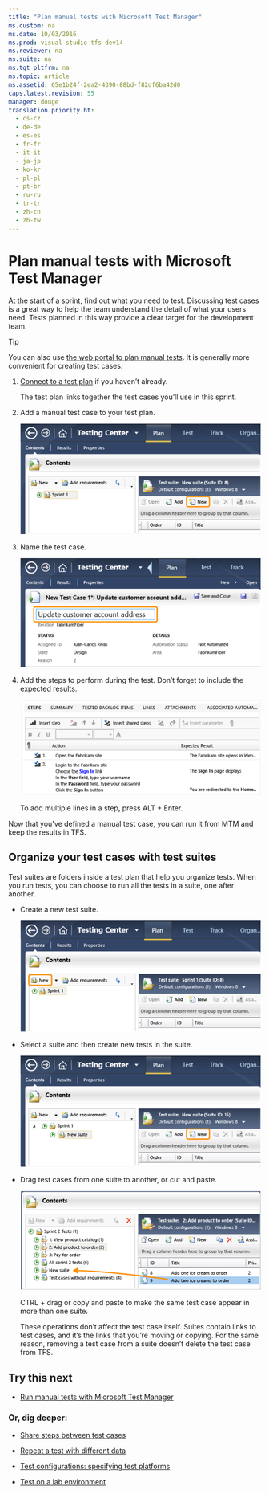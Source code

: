```yaml
---
title: "Plan manual tests with Microsoft Test Manager"
ms.custom: na
ms.date: 10/03/2016
ms.prod: visual-studio-tfs-dev14
ms.reviewer: na
ms.suite: na
ms.tgt_pltfrm: na
ms.topic: article
ms.assetid: 65e1b24f-2ea2-4390-88bd-f82df6ba42d0
caps.latest.revision: 55
manager: douge
translation.priority.ht: 
  - cs-cz
  - de-de
  - es-es
  - fr-fr
  - it-it
  - ja-jp
  - ko-kr
  - pl-pl
  - pt-br
  - ru-ru
  - tr-tr
  - zh-cn
  - zh-tw
---
```

# Plan manual tests with Microsoft Test Manager
At the start of a sprint, find out what you need to test. Discussing test cases is a great way to help the team understand the detail of what your users need. Tests planned in this way provide a clear target for the development team.  
  
> [!TIP]
>  You can also use [the web portal to plan manual tests](../dv_TeamTestALM/Planning-manual-tests-using-the-web-portal.md). It is generally more convenient for creating test cases.  
  
1.  [Connect to a test plan](../dv_TeamTestALM/Connect-Microsoft-Test-Manager-to-your-team-project-and-test-plan.md) if you haven’t already.  
  
     The test plan links together the test cases you’ll use in this sprint.  
  
2.  Add a manual test case to your test plan.  
  
     ![Create a test case](../dv_TeamTestALM/media/ALMP_T_Create04.png "ALMP_T_Create04")  
  
3.  Name the test case.  
  
     ![Give the test case a title](../dv_TeamTestALM/media/ALMP_T_Create05.png "ALMP_T_Create05")  
  
4.  Add the steps to perform during the test. Don’t forget to include the expected results.  
  
     ![Define test case steps](../dv_TeamTestALM/media/ALMP_T_Create06.png "ALMP_T_Create06")  
  
     To add multiple lines in a step, press ALT + Enter.  
  
 Now that you've defined a manual test case, you can run it from MTM and keep the results in TFS.  
  
## Organize your test cases with test suites  
 Test suites are folders inside a test plan that help you organize tests. When you run tests, you can choose to run all the tests in a suite, one after another.  
  
-   Create a new test suite.  
  
     ![Creating a new test suite](../dv_TeamTestALM/media/ALMP_T_newSuite01.png "ALMP_T_newSuite01")  
  
-   Select a suite and then create new tests in the suite.  
  
     ![Create a test case in a suite](../dv_TeamTestALM/media/ALMP_T_newSuite02.png "ALMP_T_newSuite02")  
  
-   Drag test cases from one suite to another, or cut and paste.  
  
     ![Drag test cases from one suite to another](../dv_TeamTestALM/media/ALMP_T_dragSuites.png "ALMP_T_dragSuites")  
  
     CTRL + drag or copy and paste to make the same test case appear in more than one suite.  
  
     These operations don’t affect the test case itself. Suites contain links to test cases, and it’s the links that you’re moving or copying. For the same reason, removing a test case from a suite doesn’t delete the test case from TFS.  
  
## Try this next  
  
-   [Run manual tests with Microsoft Test Manager](../dv_TeamTestALM/Run-manual-tests-with-Microsoft-Test-Manager.md)  
  
### Or, dig deeper:  
  
-   [Share steps between test cases](../dv_TeamTestALM/Share-steps-between-test-cases.md)  
  
-   [Repeat a test with different data](../dv_TeamTestALM/Repeat-a-test-with-different-data.md)  
  
-   [Test configurations: specifying test platforms](../dv_TeamTestALM/Test-configurations--specifying-test-platforms.md)  
  
-   [Test on a lab environment](../dv_TeamTestALM/Test-on-a-lab-environment.md)